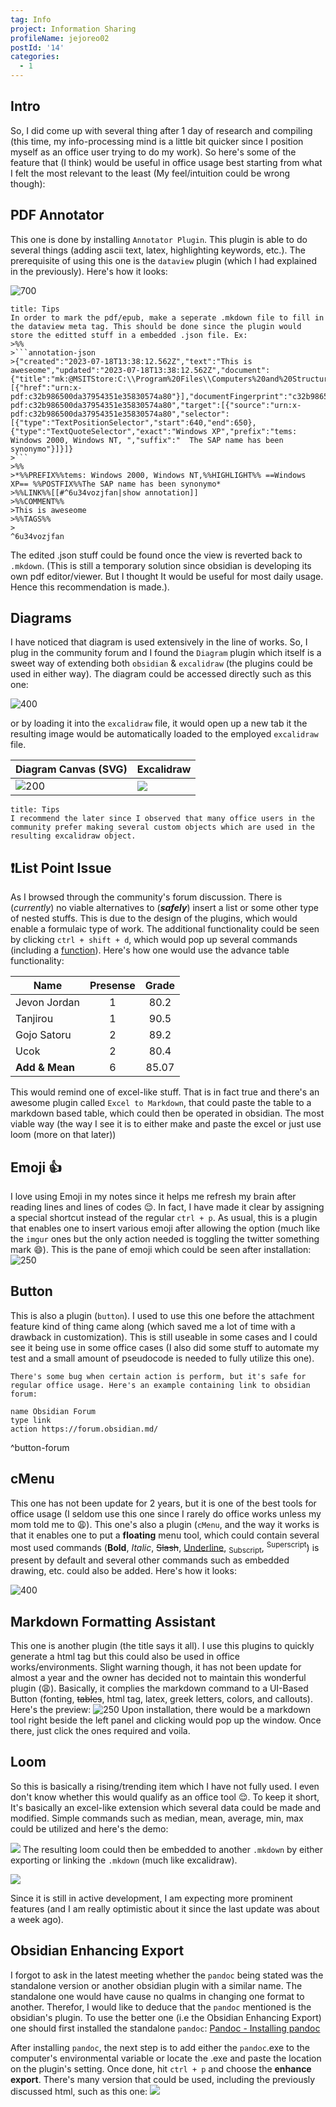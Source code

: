 ```yaml
---
tag: Info
project: Information Sharing
profileName: jejoreo02
postId: '14'
categories:
  - 1
---
```

## Intro
So, I did come up with several thing after 1 day of research and compiling (this time, my info-processing mind is a little bit quicker since I position myself as an office user trying to do my work). So here's some of the feature that (I think) would be useful in office usage best starting from what I felt the most relevant to the least (My feel/intuition could be wrong though):

## PDF Annotator
This one is done by installing `Annotator Plugin`. This plugin is able to do several things (adding ascii text, latex, highlighting keywords, etc.). The prerequisite of using this one is the `dataview` plugin (which I had explained in the previously). Here's how it looks:

![700](https://i.imgur.com/xyQakG3.png)

```ad-info
title: Tips
In order to mark the pdf/epub, make a seperate .mkdown file to fill in the dataview meta tag. This should be done since the plugin would store the editted stuff in a embedded .json file. Ex:
>%%
>```annotation-json
>{"created":"2023-07-18T13:38:12.562Z","text":"This is aweseome","updated":"2023-07-18T13:38:12.562Z","document":{"title":"mk:@MSITStore:C:\\Program%20Files\\Computers%20and%20Structures\\S","link":[{"href":"urn:x-pdf:c32b986500da37954351e35830574a80"}],"documentFingerprint":"c32b986500da37954351e35830574a80"},"uri":"urn:x-pdf:c32b986500da37954351e35830574a80","target":[{"source":"urn:x-pdf:c32b986500da37954351e35830574a80","selector":[{"type":"TextPositionSelector","start":640,"end":650},{"type":"TextQuoteSelector","exact":"Windows XP","prefix":"tems: Windows 2000, Windows NT, ","suffix":"  The SAP name has been synonymo"}]}]}
>```
>%%
>*%%PREFIX%%tems: Windows 2000, Windows NT,%%HIGHLIGHT%% ==Windows XP== %%POSTFIX%%The SAP name has been synonymo*
>%%LINK%%[[#^6u34vozjfan|show annotation]]
>%%COMMENT%%
>This is aweseome
>%%TAGS%%
>
^6u34vozjfan
```

The edited .json stuff could be found once the view is reverted back to `.mkdown`. (This is still a temporary solution since obsidian is developing its own pdf editor/viewer. But I thought It would be useful for most daily usage. Hence this recommendation is made.).

## Diagrams
I have noticed that diagram is used extensively in the line of works. So, I plug in the community forum and I found the `Diagram` plugin which itself is a sweet way of extending both `obsidian` & `excalidraw` (the plugins could be used in either way).  The diagram could be accessed directly such as this one:

![400](https://i.imgur.com/Fd4IMeK.png)

or by loading it into the `excalidraw` file, it would open up a new tab it the resulting image would be automatically loaded to the employed `excalidraw` file. 

| Diagram Canvas (SVG)                    | Excalidraw |
| --------------------------------------- | ---------- |
| ![200](https://i.imgur.com/lMAY9eH.png) |    ![](https://i.imgur.com/B3kSLNP.png)

```ad-info
title: Tips
I recommend the later since I observed that many office users in the community prefer making several custom objects which are used in the resulting excalidraw object.
```

## ❗List Point Issue 
As I browsed through the community's forum discussion. There is (*currently*) no viable alternatives to (***safely***) insert a list or some other type of nested stuffs. This is due to the design of the plugins, which would enable a formulaic type of work. The additional functionality could be seen by clicking `ctrl + shift + d`, which would pop up several commands (including a <u>function</u>). Here's how one would use the advance table functionality:

| Name           | Presense | Grade |
| -------------- |:--------:|:-----:|
| Jevon Jordan   |    1     | 80.2  |
| Tanjirou       |    1     | 90.5  |
| Gojo Satoru    |    2     | 89.2  |
| Ucok           |    2     | 80.4  |
| **Add & Mean** |    6     | 85.07 |
<!-- TBLFM: @>$3=mean(@2$3..@5$3);%.2f -->
<!-- TBLFM: @>$2=sum(@I..@-1) -->

This would remind one of excel-like stuff. That is in fact true and there's an awesome plugin called `Excel to Markdown`, that could paste the table to a markdown based table, which could then be operated in obsidian. The most viable way (the way I see it is to either make and paste the excel or just use loom (more on that later))

## Emoji 👍
I love using Emoji in my notes since it helps me refresh my brain after reading lines and lines of codes 😌. In fact, I have made it clear by assigning a special shortcut instead of the regular `ctrl + p`. As usual, this is a plugin that enables one to insert various emoji after allowing the option (much like the `imgur` ones but the only action needed is toggling the twitter something mark 😄). This is the pane of emoji which could be seen after installation:
![250](https://i.imgur.com/7bk9ZOr.png)


## Button
This is also a plugin (`button`). I used to use this one before the attachment feature kind of thing came along (which saved me a lot of time with a drawback in customization). This is still useable in some cases and I could see it being use in some office cases (I also did some stuff to automate my test and a small amount of pseudocode is needed to fully utilize this one). 

```ad-bug
There's some bug when certain action is perform, but it's safe for regular office usage. Here's an example containing link to obsidian forum:
```

```button
name Obsidian Forum
type link
action https://forum.obsidian.md/
```
^button-forum

## cMenu
This one has not been update for 2 years, but it is one of the best tools for office usage (I seldom use this one since I rarely do office works unless my mom told me to 😩). This one's also a plugin (`cMenu`, and the way it works is that it enables one to put a **floating** menu tool, which could contain several most used commands (**Bold**, *Italic*, ~~Slash~~, <u>Underline</u>, <sub>Subscript</sub>, <sup>Superscript</sup>) is present by default and several other commands such as embedded drawing, etc. could also be added.  Here's how it looks:

![400](https://i.imgur.com/x7LLvwD.png)

## Markdown Formatting Assistant
This one is another plugin (the title says it all). I use this plugins to quickly generate a html tag but this could also be used in office works/environments. Slight warning though, it has not been update for almost a year and the owner has decided not to maintain this wonderful plugin (😩). Basically, it complies the markdown command to a UI-Based Button (fonting, ~~tables~~, html tag, latex, greek letters, colors, and callouts). Here's the preview:
![250](https://i.imgur.com/lQShG8U.png)
Upon installation, there would be a markdown tool right beside the left panel and clicking would pop up the window. Once there, just click the ones required and voila. 


## Loom
So this is basically a rising/trending item which I have not fully used. I even don't know whether this would qualify as an office tool 😌. To keep it short, It's basically an excel-like extension which several data could be made and modified. Simple commands such as median, mean, average, min, max could be utilized and here's the demo:

![](https://i.imgur.com/ioQkBDK.png)
The resulting loom could then be embedded to another `.mkdown` by either exporting or linking the `.mkdown` (much like excalidraw).

![](https://i.imgur.com/tcXdsff.png)

Since it is still in active development, I am expecting more prominent features (and I am really optimistic about it since the last update was about a week ago).


## Obsidian Enhancing Export
I forgot to ask in the latest meeting whether the `pandoc` being stated was the standalone version or another obsidian plugin with a similar name. The standalone one would have cause no qualms in changing one format to another. Therefor, I would like to deduce that the `pandoc` mentioned is the obsidian's plugin. To use the better one (i.e the Obsidian Enhancing Export) one should first installed the standalone `pandoc`: [Pandoc - Installing pandoc](https://pandoc.org/installing.html) 

After installing `pandoc`, the next step is to add either the `pandoc`.exe to the computer's environmental variable or locate the .exe and paste the location on the plugin's setting. Once done, hit `ctrl + p` and choose the **enhance export**. There's many version that could be used, including the previously discussed html, such as this one:
![](https://i.imgur.com/Mp1jrCI.png)

